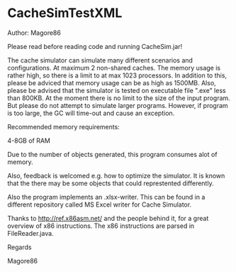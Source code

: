 # CacheSimTestXML
Author: Magore86

Please read before reading code and running CacheSim.jar! 

The cache simulator can simulate many different scenarios and configurations. At maximum 2 non-shared caches.
The memory usage is rather high, so there is a limit to at max 1023 processors. In addition to this, please be adviced that memory usage can be as high as 1500MB.
Also, please be advised that the simulator is tested on executable file ".exe" less than 800KB. At the moment there is no limit to the size of the input program. But please do not attempt to simulate larger programs. However, if program is too large, the GC will time-out and cause an exception.

Recommended memory requirements:

4-8GB of RAM

Due to the number of objects generated, this program consumes alot of memory.

Also, feedback is welcomed e.g. how to optimize the simulator. It is known that the there may be some objects that could represtented differently.

Also the program implements an .xlsx-writer. This can be found in a different repository called MS Excel writer for Cache Simulator.

Thanks to http://ref.x86asm.net/ and the people behind it, for a great overview of x86 instructions. The x86 instructions are parsed in FileReader.java.


Regards

Magore86

